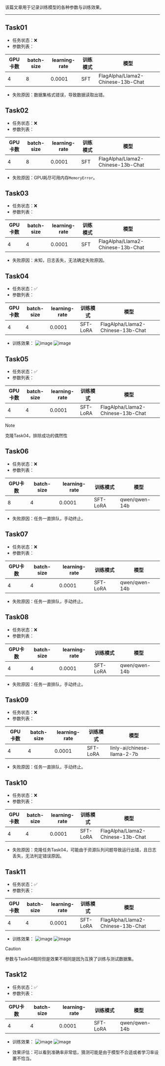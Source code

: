 该篇文章用于记录训练模型的各种参数与训练效果。

---

## Task01
- 任务状态：❌
- 参数列表：
<body>
<!--StartFragment-->

GPU卡数 | batch-size | learning-rate | 训练模式 | 模型
-- | -- | -- | -- | --
4 | 8 | 0.0001 | SFT | FlagAlpha/Llama2-Chinese-13b-Chat

<!--EndFragment-->
</body>

- 失败原因：数据集格式错误，导致数据读取出错。

## Task02
- 任务状态：❌
- 参数列表：
<body>
<!--StartFragment-->

GPU卡数 | batch-size | learning-rate | 训练模式 | 模型
-- | -- | -- | -- | --
4 | 8 | 0.0001 | SFT | FlagAlpha/Llama2-Chinese-13b-Chat

<!--EndFragment-->
</body>

- 失败原因：GPU耗尽可用内存`MemoryError`。

## Task03
- 任务状态：❌
- 参数列表：
<body>
<!--StartFragment-->

GPU卡数 | batch-size | learning-rate | 训练模式 | 模型
-- | -- | -- | -- | --
4 | 4 | 0.0001 | SFT | FlagAlpha/Llama2-Chinese-13b-Chat

<!--EndFragment-->
</body>

- 失败原因：未知，日志丢失，无法确定失败原因。

## Task04
- 任务状态：✅
- 参数列表：
<body>
<!--StartFragment-->

GPU卡数 | batch-size | learning-rate | 训练模式 | 模型
-- | -- | -- | -- | --
4 | 4 | 0.0001 | SFT-LoRA | FlagAlpha/Llama2-Chinese-13b-Chat

<!--EndFragment-->
</body>

- 训练效果：
![image](https://github.com/user-attachments/assets/88a6af35-076a-400c-b21a-3a6f25ada665)
![image](https://github.com/user-attachments/assets/9ce3cdfa-9b9d-4e62-8e97-10a16110d505)

## Task05
- 任务状态：✅
- 参数列表：
<body>
<!--StartFragment-->

GPU卡数 | batch-size | learning-rate | 训练模式 | 模型
-- | -- | -- | -- | --
4 | 4 | 0.0001 | SFT-LoRA | FlagAlpha/Llama2-Chinese-13b-Chat

<!--EndFragment-->
</body>

>[!NOTE] 
克隆Task04，排除成功的偶然性

## Task06
- 任务状态：❌
- 参数列表：
<body>
<!--StartFragment-->

GPU卡数 | batch-size | learning-rate | 训练模式 | 模型
-- | -- | -- | -- | --
8 | 4 | 0.0001 | SFT-LoRA | qwen/qwen-14b

<!--EndFragment-->
</body>

- 失败原因：任务一直排队，手动终止。

## Task07
- 任务状态：❌
- 参数列表：
<body>
<!--StartFragment-->

GPU卡数 | batch-size | learning-rate | 训练模式 | 模型
-- | -- | -- | -- | --
4 | 4 | 0.0001 | SFT-LoRA | qwen/qwen-14b

<!--EndFragment-->
</body>

- 失败原因：任务一直排队，手动终止。

## Task08
- 任务状态：❌
- 参数列表：
<body>
<!--StartFragment-->

GPU卡数 | batch-size | learning-rate | 训练模式 | 模型
-- | -- | -- | -- | --
4 | 4 | 0.0001 | SFT-LoRA | qwen/qwen-14b

<!--EndFragment-->
</body>

- 失败原因：任务一直排队，手动终止。

## Task09
- 任务状态：❌
- 参数列表：
<body>
<!--StartFragment-->

GPU卡数 | batch-size | learning-rate | 训练模式 | 模型
-- | -- | -- | -- | --
4 | 4 | 0.0001 | SFT-LoRA | linly-ai/chinese-llama-2-7b

<!--EndFragment-->
</body>

- 失败原因：任务一直排队，手动终止。

## Task10
- 任务状态：❌
- 参数列表：
<body>
<!--StartFragment-->

GPU卡数 | batch-size | learning-rate | 训练模式 | 模型
-- | -- | -- | -- | --
4 | 4 | 0.0001 | SFT-LoRA | FlagAlpha/Llama2-Chinese-13b-Chat

<!--EndFragment-->
</body>

- 失败原因：克隆任务Task04，可能由于资源队列问题导致运行出错，且日志丢失，无法判定错误原因。

## Task11
- 任务状态：✅
- 参数列表：
<body>
<!--StartFragment-->

GPU卡数 | batch-size | learning-rate | 训练模式 | 模型
-- | -- | -- | -- | --
4 | 4 | 0.0001 | SFT-LoRA | FlagAlpha/Llama2-Chinese-13b-Chat

<!--EndFragment-->
</body>

- 训练效果：
![image](https://github.com/user-attachments/assets/78bd9db2-5155-4314-a14f-809fb76356b7)
![image](https://github.com/user-attachments/assets/37f6c3c2-b055-4b66-8842-3844d5f6a08a)

> [!CAUTION]
参数与Task04相同但是效果不相同是因为互换了训练与测试数据集。

## Task12
- 任务状态：✅
- 参数列表：
<body>
<!--StartFragment-->

GPU卡数 | batch-size | learning-rate | 训练模式 | 模型
-- | -- | -- | -- | --
4 | 4 | 0.0001 | SFT-LoRA | qwen/qwen-14b

<!--EndFragment-->
</body>

- 训练效果：
![image](https://github.com/user-attachments/assets/5543d21d-84a0-4141-aec3-731c02565e92)
![image](https://github.com/user-attachments/assets/ae950501-4330-4c33-893f-8cd35a86b879)

- 效果评估：可以看到准确率非常低，猜测可能是由于模型不合适或者学习率设置不恰当。
